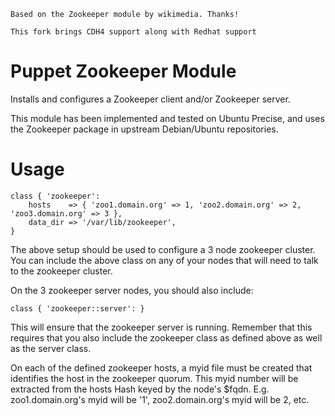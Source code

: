 ```
Based on the Zookeeper module by wikimedia. Thanks!

This fork brings CDH4 support along with Redhat support
```

# Puppet Zookeeper Module

Installs and configures a Zookeeper client and/or Zookeeper server.

This module has been implemented and tested on Ubuntu Precise, and uses
the Zookeeper package in upstream Debian/Ubuntu repositories.

# Usage

```puppet
class { 'zookeeper':
    hosts    => { 'zoo1.domain.org' => 1, 'zoo2.domain.org' => 2, 'zoo3.domain.org' => 3 },
    data_dir => '/var/lib/zookeeper',
}
```

The above setup should be used to configure a 3 node zookeeper cluster.
You can include the above class on any of your nodes that will need to talk
to the zookeeper cluster.

On the 3 zookeeper server nodes, you should also include:

```puppet
class { 'zookeeper::server': }
```

This will ensure that the zookeeper server is running.
Remember that this requires that you also include the
zookeeper class as defined above as well as the server class.

On each of the defined zookeeper hosts, a myid file must be created
that identifies the host in the zookeeper quorum.  This myid number
will be extracted from the hosts Hash keyed by the node's $fqdn.
E.g.  zoo1.domain.org's myid will be '1', zoo2.domain.org's myid will be 2, etc.
